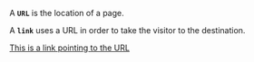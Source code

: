 A **`URL`** is the location of a page. 

A **`link`** uses a URL in order to take the visitor to the destination.

<a href=”http://www.this-is-a-url”>This is a link pointing to the URL</a>